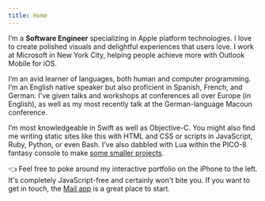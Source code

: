 ```yaml
---
title: Home
---
```


I’m a **Software Engineer** specializing in Apple platform technologies. I love to create polished visuals and delightful experiences that users love. I work at Microsoft in New York City, helping people achieve more with Outlook Mobile for iOS.

I’m an avid learner of languages, both human and computer programming. I’m an English native speaker but also proficient in Spanish, French, and German. I've given talks and workshops at conferences all over Europe (in English), as well as my most recently talk at the German-language Macoun conference.

I’m most knowledgeable in Swift as well as Objective-C. You might also find me writing static sites like this with HTML and CSS or scripts in JavaScript, Ruby, Python, or even Bash. I’ve also dabbled with Lua within the PICO-8 fantasy console to make [some smaller projects](https://www.lexaloffle.com/bbs/?uid=32612&mode=carts&sub=0).

👈 Feel free to poke around my interactive portfolio on the iPhone to the left. It's completely JavaScript-free and certainly won't bite you. If you want to get in touch, the [Mail app](#mail) is a great place to start.
